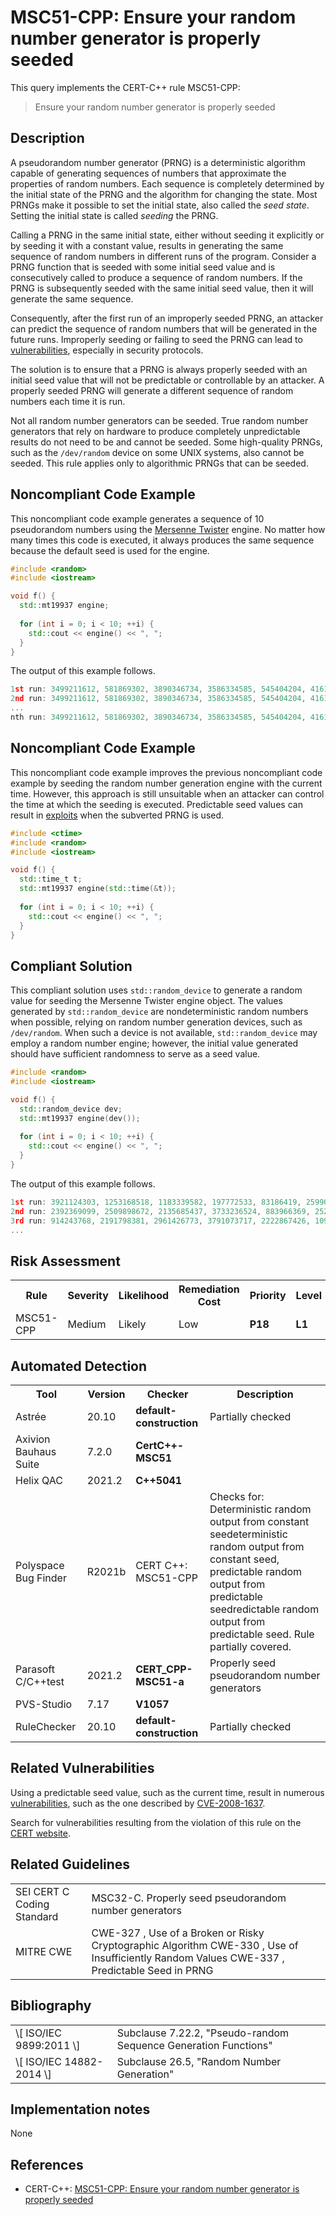 # MSC51-CPP: Ensure your random number generator is properly seeded

This query implements the CERT-C++ rule MSC51-CPP:

> Ensure your random number generator is properly seeded


## Description

A pseudorandom number generator (PRNG) is a deterministic algorithm capable of generating sequences of numbers that approximate the properties of random numbers. Each sequence is completely determined by the initial state of the PRNG and the algorithm for changing the state. Most PRNGs make it possible to set the initial state, also called the *seed state*. Setting the initial state is called *seeding* the PRNG.

Calling a PRNG in the same initial state, either without seeding it explicitly or by seeding it with a constant value, results in generating the same sequence of random numbers in different runs of the program. Consider a PRNG function that is seeded with some initial seed value and is consecutively called to produce a sequence of random numbers. If the PRNG is subsequently seeded with the same initial seed value, then it will generate the same sequence.

Consequently, after the first run of an improperly seeded PRNG, an attacker can predict the sequence of random numbers that will be generated in the future runs. Improperly seeding or failing to seed the PRNG can lead to [vulnerabilities](https://wiki.sei.cmu.edu/confluence/display/cplusplus/BB.+Definitions#BB.Definitions-vulnerability), especially in security protocols.

The solution is to ensure that a PRNG is always properly seeded with an initial seed value that will not be predictable or controllable by an attacker. A properly seeded PRNG will generate a different sequence of random numbers each time it is run.

Not all random number generators can be seeded. True random number generators that rely on hardware to produce completely unpredictable results do not need to be and cannot be seeded. Some high-quality PRNGs, such as the `/dev/random` device on some UNIX systems, also cannot be seeded. This rule applies only to algorithmic PRNGs that can be seeded.

## Noncompliant Code Example

This noncompliant code example generates a sequence of 10 pseudorandom numbers using the [Mersenne Twister](https://en.wikipedia.org/wiki/Mersenne_twister) engine. No matter how many times this code is executed, it always produces the same sequence because the default seed is used for the engine.

```cpp
#include <random>
#include <iostream>

void f() {
  std::mt19937 engine;
  
  for (int i = 0; i < 10; ++i) {
    std::cout << engine() << ", ";
  }
}
```
The output of this example follows.

```cpp
1st run: 3499211612, 581869302, 3890346734, 3586334585, 545404204, 4161255391, 3922919429, 949333985, 2715962298, 1323567403, 
2nd run: 3499211612, 581869302, 3890346734, 3586334585, 545404204, 4161255391, 3922919429, 949333985, 2715962298, 1323567403, 
...
nth run: 3499211612, 581869302, 3890346734, 3586334585, 545404204, 4161255391, 3922919429, 949333985, 2715962298, 1323567403, 
```

## Noncompliant Code Example

This noncompliant code example improves the previous noncompliant code example by seeding the random number generation engine with the current time. However, this approach is still unsuitable when an attacker can control the time at which the seeding is executed. Predictable seed values can result in [exploits](https://wiki.sei.cmu.edu/confluence/display/cplusplus/BB.+Definitions#BB.Definitions-exploit) when the subverted PRNG is used.

```cpp
#include <ctime>
#include <random>
#include <iostream>

void f() {
  std::time_t t;
  std::mt19937 engine(std::time(&t));
  
  for (int i = 0; i < 10; ++i) {
    std::cout << engine() << ", ";
  }
}
```

## Compliant Solution

This compliant solution uses `std::random_device` to generate a random value for seeding the Mersenne Twister engine object. The values generated by `std::random_device` are nondeterministic random numbers when possible, relying on random number generation devices, such as `/dev/random`. When such a device is not available, `std::random_device` may employ a random number engine; however, the initial value generated should have sufficient randomness to serve as a seed value.

```cpp
#include <random>
#include <iostream>

void f() {
  std::random_device dev;
  std::mt19937 engine(dev());
  
  for (int i = 0; i < 10; ++i) {
    std::cout << engine() << ", ";
  }
} 
```
The output of this example follows.

```cpp
1st run: 3921124303, 1253168518, 1183339582, 197772533, 83186419, 2599073270, 3238222340, 101548389, 296330365, 3335314032, 
2nd run: 2392369099, 2509898672, 2135685437, 3733236524, 883966369, 2529945396, 764222328, 138530885, 4209173263, 1693483251, 
3rd run: 914243768, 2191798381, 2961426773, 3791073717, 2222867426, 1092675429, 2202201605, 850375565, 3622398137, 422940882,
...
```

## Risk Assessment

<table> <tbody> <tr> <th> Rule </th> <th> Severity </th> <th> Likelihood </th> <th> Remediation Cost </th> <th> Priority </th> <th> Level </th> </tr> <tr> <td> MSC51-CPP </td> <td> Medium </td> <td> Likely </td> <td> Low </td> <td> <strong>P18</strong> </td> <td> <strong>L1</strong> </td> </tr> </tbody> </table>


## Automated Detection

<table> <tbody> <tr> <th> Tool </th> <th> Version </th> <th> Checker </th> <th> Description </th> </tr> <tr> <td> <a> Astrée </a> </td> <td> 20.10 </td> <td> <strong>default-construction</strong> </td> <td> Partially checked </td> </tr> <tr> <td> <a> Axivion Bauhaus Suite </a> </td> <td> 7.2.0 </td> <td> <strong>CertC++-MSC51</strong> </td> <td> </td> </tr> <tr> <td> <a> Helix QAC </a> </td> <td> 2021.2 </td> <td> <strong>C++5041</strong> </td> <td> </td> </tr> <tr> <td> <a> Polyspace Bug Finder </a> </td> <td> R2021b </td> <td> <a> CERT C++: MSC51-CPP </a> </td> <td> Checks for: Deterministic random output from constant seedeterministic random output from constant seed, predictable random output from predictable seedredictable random output from predictable seed. Rule partially covered. </td> </tr> <tr> <td> <a> Parasoft C/C++test </a> </td> <td> 2021.2 </td> <td> <strong>CERT_CPP-MSC51-a</strong> </td> <td> Properly seed pseudorandom number generators </td> </tr> <tr> <td> <a> PVS-Studio </a> </td> <td> 7.17 </td> <td> <strong><a>V1057</a></strong> </td> <td> </td> </tr> <tr> <td> <a> RuleChecker </a> </td> <td> 20.10 </td> <td> <strong>default-construction</strong> </td> <td> Partially checked </td> </tr> </tbody> </table>


## Related Vulnerabilities

Using a predictable seed value, such as the current time, result in numerous [vulnerabilities](https://wiki.sei.cmu.edu/confluence/display/cplusplus/BB.+Definitions#BB.Definitions-vulnerability), such as the one described by [CVE-2008-1637](http://web.nvd.nist.gov/view/vuln/detail?vulnId=CVE-2008-1637).

Search for vulnerabilities resulting from the violation of this rule on the [CERT website](https://www.kb.cert.org/vulnotes/bymetric?searchview&query=FIELD+KEYWORDS+contains+MSC51-CPP).

## Related Guidelines

<table> <tbody> <tr> <td> <a> SEI CERT C Coding Standard </a> </td> <td> <a> MSC32-C. Properly seed pseudorandom number generators </a> </td> </tr> <tr> <td> <a> MITRE CWE </a> </td> <td> <a> CWE-327 </a> , Use of a Broken or Risky Cryptographic Algorithm <a> CWE-330 </a> , Use of Insufficiently Random Values <a> CWE-337 </a> , Predictable Seed in PRNG </td> </tr> </tbody> </table>


## Bibliography

<table> <tbody> <tr> <td> \[ <a> ISO/IEC 9899:2011 </a> \] </td> <td> Subclause 7.22.2, "Pseudo-random Sequence Generation Functions" </td> </tr> <tr> <td> \[ <a> ISO/IEC 14882-2014 </a> \] </td> <td> Subclause 26.5, "Random Number Generation" </td> </tr> </tbody> </table>


## Implementation notes

None

## References

* CERT-C++: [MSC51-CPP: Ensure your random number generator is properly seeded](https://wiki.sei.cmu.edu/confluence/pages/viewpage.action?pageId=88046682)
